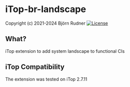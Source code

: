 # iTop-br-landscape

Copyright (c) 2021-2024 Björn Rudner
[![License](https://img.shields.io/github/license/rudnerbjoern/iTop-br-landscape)](https://github.com/rudnerbjoern/iTop-br-landscape/blob/main/LICENSE)

## What?

iTop extension to add system landscape to functional CIs

## iTop Compatibility

The extension was tested on iTop 2.7.11
